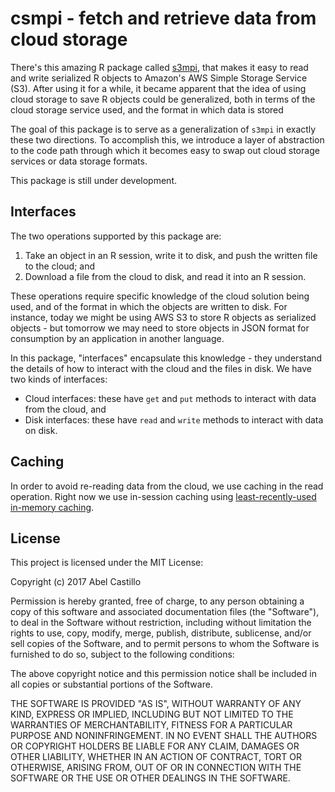 # csmpi - fetch and retrieve data from cloud storage

There's this amazing R package called [s3mpi](https://github.com/robertzk/s3mpi/), that makes it
easy to read and write serialized R objects to Amazon's AWS Simple Storage Service (S3). After using
it for a while, it became apparent that the idea of using cloud storage to save R objects could be
generalized, both in terms of the cloud storage service used, and the format in which data is stored

The goal of this package is to serve as a generalization of `s3mpi` in exactly these two directions.
To accomplish this, we introduce a layer of abstraction to the code path through which it becomes
easy to swap out cloud storage services or data storage formats.

This package is still under development.


## Interfaces

The two operations supported by this package are:
1. Take an object in an R session, write it to disk, and push the written file to the cloud; and
2. Download a file from the cloud to disk, and read it into an R session.

These operations require specific knowledge of the cloud solution being used, and of the format in
which the objects are written to disk. For instance, today we might be using AWS S3 to store R
objects as serialized objects - but tomorrow we may need to store objects in JSON format for
consumption by an application in another language.

In this package, "interfaces" encapsulate this knowledge - they understand the details of how to
interact with the cloud and the files in disk. We have two kinds of interfaces:
* Cloud interfaces: these have `get` and `put` methods to interact with data from the cloud, and
* Disk interfaces: these have `read` and `write` methods to interact with data on disk.


## Caching

In order to avoid re-reading data from the cloud, we use caching in the read operation. Right now we
use in-session caching using [least-recently-used in-memory caching](https://github.com/kirillseva/cacher).



## License

This project is licensed under the MIT License:

Copyright (c) 2017 Abel Castillo

Permission is hereby granted, free of charge, to any person obtaining
a copy of this software and associated documentation files (the
"Software"), to deal in the Software without restriction, including
without limitation the rights to use, copy, modify, merge, publish,
distribute, sublicense, and/or sell copies of the Software, and to
permit persons to whom the Software is furnished to do so, subject to
the following conditions:

The above copyright notice and this permission notice shall be included
in all copies or substantial portions of the Software.

THE SOFTWARE IS PROVIDED "AS IS", WITHOUT WARRANTY OF ANY KIND,
EXPRESS OR IMPLIED, INCLUDING BUT NOT LIMITED TO THE WARRANTIES OF
MERCHANTABILITY, FITNESS FOR A PARTICULAR PURPOSE AND NONINFRINGEMENT.
IN NO EVENT SHALL THE AUTHORS OR COPYRIGHT HOLDERS BE LIABLE FOR ANY
CLAIM, DAMAGES OR OTHER LIABILITY, WHETHER IN AN ACTION OF CONTRACT,
TORT OR OTHERWISE, ARISING FROM, OUT OF OR IN CONNECTION WITH THE
SOFTWARE OR THE USE OR OTHER DEALINGS IN THE SOFTWARE.
